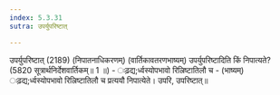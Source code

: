```yaml
---
index: 5.3.31
sutra: उपर्युपरिष्टात्

---
```

 उपर्युपरिष्टात् (2189) (निपातनाधिकरणम्) (वार्तिकावतरणभाष्यम्) उपर्युपरिष्टादिति किं निपात्यते? (5820 सूत्रार्थनिर्देशवार्तिकम्॥ 1 ॥) - ःढ़द्य;र्ध्वस्योपभावो रिल्रिष्टातिलौ च - (भाष्यम्) ःढ़द्य;र्ध्वस्योपभावो रिल्रिष्टातिलौ च प्रत्ययौ निपात्येते। उपरि, उपरिष्टात्॥ 